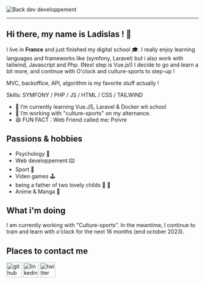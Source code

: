 

![Back dev developpement](https://media.discordapp.net/attachments/934036971783864360/940595211233529896/okdohome_3.jpg?width=1414&height=670)


______________________________________________________________________________________________________________________________________________________________________________________ 


## Hi there, my name is __Ladislas__ ! :gift: ##
  

I live in **France** and just finished my digital school :mortar_board:. I really enjoy learning languages and frameworks like (symfony, Laravel) but i also work with tailwind, Javascript and Php. (Next step is Vue.js!)
I decide to go and learn a bit more, and continue with O'clock and culture-sports to step-up !

MVC, backoffice, API, algorithm is my favorite stuff actually ! 


Skills: SYMFONY / PHP / JS / HTML / CSS / TAILWIND 


- 🌱 I’m currently learning Vue.JS, Laravel & Docker wit school 
- 👯 I’m working with "culture-sports" on my alternance. 
- 😄 FUN FACT : Web Friend called me: Poivre 

## Passions & hobbies ## 

* Psychology :brain:
* Web developpement :keyboard:
* Sport :goal_net:
* Video games	:joystick:
* being a father of two lovely childs :girl: :girl:
* Anime & Manga :open_book:


 ## What i'm doing ##

I am currently working with "Culture-sports".
In the meantime, I continue to train and learn with o'clock for the next 16 months (end october 2023).

## Places to contact me 

[<img src='https://cdn.jsdelivr.net/npm/simple-icons@3.0.1/icons/github.svg' alt='github' height='40'>](https://github.com/Marchandladislas) 
[<img src='https://cdn.jsdelivr.net/npm/simple-icons@3.0.1/icons/linkedin.svg' alt='linkedin' height='40'>](https://www.linkedin.com/in/ladislas-marchand//) [<img src='https://cdn.jsdelivr.net/npm/simple-icons@3.0.1/icons/twitter.svg' alt='twitter' height='40'>](https://twitter.com/Marchandlad)  






